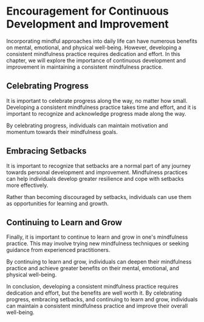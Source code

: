 Encouragement for Continuous Development and Improvement
===============================================================================

Incorporating mindful approaches into daily life can have numerous benefits on mental, emotional, and physical well-being. However, developing a consistent mindfulness practice requires dedication and effort. In this chapter, we will explore the importance of continuous development and improvement in maintaining a consistent mindfulness practice.

Celebrating Progress
--------------------

It is important to celebrate progress along the way, no matter how small. Developing a consistent mindfulness practice takes time and effort, and it is important to recognize and acknowledge progress made along the way.

By celebrating progress, individuals can maintain motivation and momentum towards their mindfulness goals.

Embracing Setbacks
------------------

It is important to recognize that setbacks are a normal part of any journey towards personal development and improvement. Mindfulness practices can help individuals develop greater resilience and cope with setbacks more effectively.

Rather than becoming discouraged by setbacks, individuals can use them as opportunities for learning and growth.

Continuing to Learn and Grow
----------------------------

Finally, it is important to continue to learn and grow in one's mindfulness practice. This may involve trying new mindfulness techniques or seeking guidance from experienced practitioners.

By continuing to learn and grow, individuals can deepen their mindfulness practice and achieve greater benefits on their mental, emotional, and physical well-being.

In conclusion, developing a consistent mindfulness practice requires dedication and effort, but the benefits are well worth it. By celebrating progress, embracing setbacks, and continuing to learn and grow, individuals can maintain a consistent mindfulness practice and improve their overall well-being.
